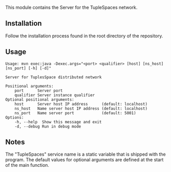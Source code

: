 This module contains the Server for the TupleSpaces network.

## Installation

Follow the installation process found in the root directory of the repository.
## Usage
```
Usage: mvn exec:java -Dexec.args="<port> <qualifier> [host] [ns_host] [ns_port] [-h] [-d]"

Server for TuplesSpace distributed network

Positional arguments:
    port      Server port
    qualifier Server instance qualifier
Optional positional arguments:
    host      Server host IP address      (default: localhost)
    ns_host   Name server host IP address (default: localhost)
    ns_port   Name server port            (default: 5001)
Options:
    -h, --help  Show this message and exit
    -d, --debug Run in debug mode
```

## Notes

The "TupleSpaces" service name is a static variable that is shipped with the program.
The default values for optional arguments are defined at the start of the main function.